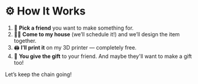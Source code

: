 # ⚙️ How It Works

1. 🎯 **Pick a friend** you want to make something for.
2. 🧑‍💻 **Come to my house** (we’ll schedule it!) and we’ll design the item together.
3. 🖨️ **I’ll print it** on my 3D printer — completely free.
4. 🎁 **You give the gift** to your friend. And maybe they'll want to make a gift too!

Let’s keep the chain going!
